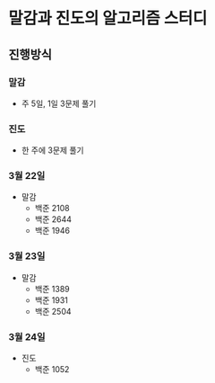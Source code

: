 # 말감과 진도의 알고리즘 스터디 

## 진행방식
### 말감
  - 주 5일, 1일 3문제 풀기

### 진도
  - 한 주에 3문제 풀기


### 3월 22일 
- 말감
  - 백준 2108
  - 백준 2644
  - 백준 1946

### 3월 23일 
- 말감
  - 백준 1389
  - 백준 1931
  - 백준 2504

### 3월 24일
- 진도
  - 백준 1052
